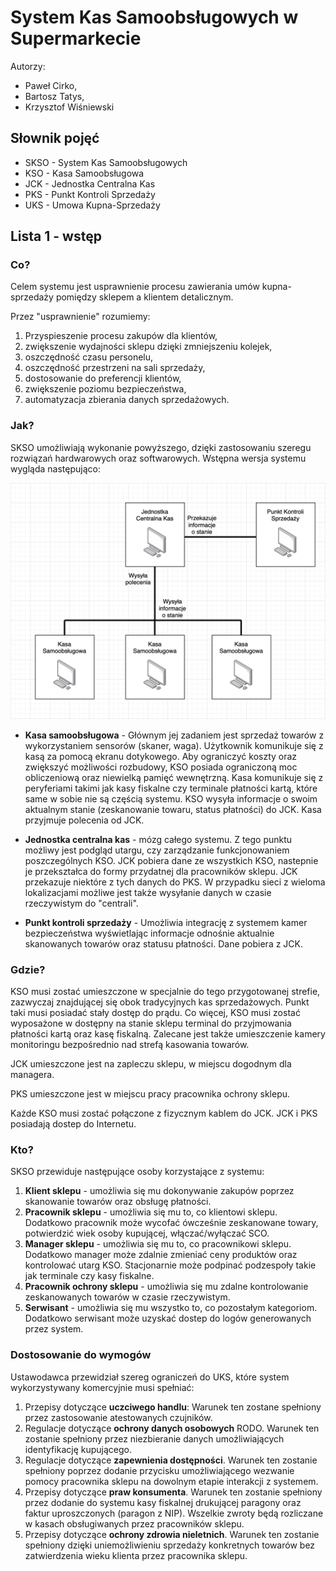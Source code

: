 # System Kas Samoobsługowych w Supermarkecie

Autorzy: 
* Paweł Cirko, 
* Bartosz Tatys, 
* Krzysztof Wiśniewski

## Słownik pojęć
* SKSO - System Kas Samoobsługowych
* KSO - Kasa Samoobsługowa
* JCK - Jednostka Centralna Kas
* PKS - Punkt Kontroli Sprzedaży
* UKS - Umowa Kupna-Sprzedaży

## Lista 1 - wstęp
### Co?
Celem systemu jest usprawnienie procesu zawierania umów kupna-sprzedaży pomiędzy sklepem a klientem detalicznym. 

Przez "usprawnienie" rozumiemy: 
1. Przyspieszenie procesu zakupów dla klientów,
2. zwiększenie wydajności sklepu dzięki zmniejszeniu kolejek,
3. oszczędność czasu personelu,
4. oszczędność przestrzeni na sali sprzedaży,
5. dostosowanie do preferencji klientów,
6. zwiększenie poziomu bezpieczeństwa,
7. automatyzacja zbierania danych sprzedażowych.

### Jak?
SKSO umożliwiają wykonanie powyższego, dzięki zastosowaniu szeregu rozwiązań hardwarowych oraz softwarowych. Wstępna wersja systemu wygląda następująco: 

![alt text](Diagrams/uproszczonyDiagramElemetnowSystemu.png)

* **Kasa samoobsługowa** - Głównym jej zadaniem jest sprzedaż towarów z wykorzystaniem sensorów (skaner, waga). Użytkownik komunikuje się z kasą za pomocą ekranu dotykowego. Aby ograniczyć koszty oraz zwiększyć możliwości rozbudowy, KSO posiada ograniczoną moc obliczeniową oraz niewielką pamięć wewnętrzną. Kasa komunikuje się z peryferiami takimi jak kasy fiskalne czy terminale płatności kartą, które same w sobie nie są częścią systemu. KSO wysyła informacje o swoim aktualnym stanie (zeskanowanie towaru, status płatności) do JCK. Kasa przyjmuje polecenia od JCK.

* **Jednostka centralna kas** - mózg całego systemu. Z tego punktu możliwy jest podgląd utargu, czy zarządzanie funkcjonowaniem poszczególnych KSO. JCK pobiera dane ze wszystkich KSO, nastepnie je przekształca do formy przydatnej dla pracowników sklepu. JCK przekazuje niektóre z tych danych do PKS. W przypadku sieci z wieloma lokalizacjami możliwe jest także wysyłanie danych w czasie rzeczywistym do "centrali".

* **Punkt kontroli sprzedaży** - Umożliwia integrację z systemem kamer bezpieczeństwa wyświetlając informacje odnośnie aktualnie skanowanych towarów oraz statusu płatności. Dane pobiera z JCK.

### Gdzie?

KSO musi zostać umieszczone w specjalnie do tego przygotowanej strefie, zazwyczaj znajdującej się obok tradycyjnych kas sprzedażowych. Punkt taki musi posiadać stały dostęp do prądu. Co więcej, KSO musi zostać wyposażone w dostępny na stanie sklepu terminal do przyjmowania płatności kartą oraz kasę fiskalną. Zalecane jest także umieszczenie kamery monitoringu bezpośrednio nad strefą kasowania towarów. 

JCK umieszczone jest na zapleczu sklepu, w miejscu dogodnym dla managera. 

PKS umieszczone jest w miejscu pracy pracownika ochrony sklepu.

Każde KSO musi zostać połączone z fizycznym kablem do JCK.
JCK i PKS posiadają dostep do Internetu.

### Kto?
SKSO przewiduje następujące osoby korzystające z systemu:
1. **Klient sklepu** - umożliwia się mu dokonywanie zakupów poprzez skanowanie towarów oraz obsługę płatności.
2. **Pracownik sklepu** - umożliwia się mu to, co klientowi sklepu. Dodatkowo pracownik może wycofać ówcześnie zeskanowane towary, potwierdzić wiek osoby kupującej, włączać/wyłączać SCO.
3. **Manager sklepu** - umożliwia się mu to, co pracownikowi sklepu. Dodatkowo manager może zdalnie zmieniać ceny produktów oraz kontrolować utarg KSO. Stacjonarnie może podpinać podzespoły takie jak terminale czy kasy fiskalne. 
4. **Pracownik ochrony sklepu** - umożliwia się mu zdalne kontrolowanie zeskanowanych towarów w czasie rzeczywistym.
5. **Serwisant** - umożliwia się mu wszystko to, co pozostałym kategoriom. Dodatkowo serwisant może uzyskać dostep do logów generowanych przez system.

### Dostosowanie do wymogów
Ustawodawca przewidział szereg ograniczeń do UKS, które system wykorzystywany komercyjnie musi spełniać:
1. Przepisy dotyczące **uczciwego handlu**: Warunek ten zostane spełniony przez zastosowanie atestowanych czujników.
2. Regulacje dotyczące **ochrony danych osobowych** RODO. Warunek ten zostanie spełniony przez niezbieranie danych umożliwiających identyfikację kupującego.
3. Regulacje dotyczące **zapewnienia dostępności**. Warunek ten zostanie spełniony poprzez dodanie przycisku umożliwiającego wezwanie pomocy pracownika sklepu na dowolnym etapie interakcji z systemem.
4. Przepisy dotyczące **praw konsumenta**. Warunek ten zostanie spełniony przez dodanie do systemu kasy fiskalnej drukującej paragony oraz faktur uproszczonych (paragon z NIP). Wszelkie zwroty będą rozliczane w kasach obsługiwanych przez pracowników sklepu.
5. Przepisy dotyczące **ochrony zdrowia nieletnich**. Warunek ten zostanie spełniony dzięki uniemożliwieniu sprzedaży konkretnych towarów bez zatwierdzenia wieku klienta przez pracownika sklepu.

<!---
## Lista 2 - przypadki użycia 
### Lista przypadków użycia
### Diagram przypadków użycia

## Lista 3 - hardware
### Diagram komponentów systemu
### Diagram stanów systemu

## Lista 4 - 
### Opis działania systemu
### Integracja dokumentacji
-->
